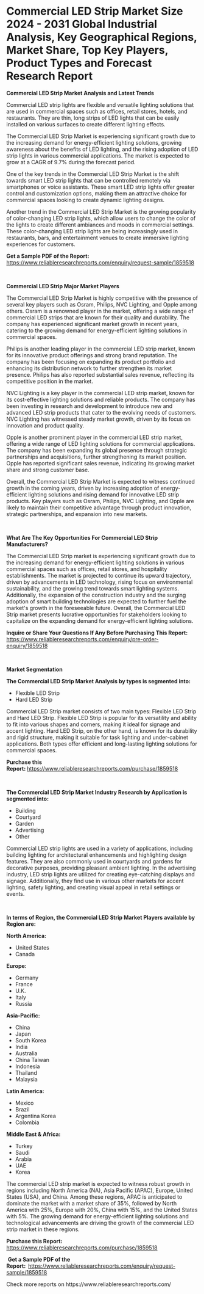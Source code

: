 <p><h1>Commercial LED Strip Market Size 2024 - 2031 Global Industrial Analysis, Key Geographical Regions, Market Share, Top Key Players, Product Types and Forecast Research Report</h1></p><p><strong>Commercial LED Strip Market Analysis and Latest Trends</strong></p>
<p><p>Commercial LED strip lights are flexible and versatile lighting solutions that are used in commercial spaces such as offices, retail stores, hotels, and restaurants. They are thin, long strips of LED lights that can be easily installed on various surfaces to create different lighting effects. </p><p>The Commercial LED Strip Market is experiencing significant growth due to the increasing demand for energy-efficient lighting solutions, growing awareness about the benefits of LED lighting, and the rising adoption of LED strip lights in various commercial applications. The market is expected to grow at a CAGR of 9.7% during the forecast period.</p><p>One of the key trends in the Commercial LED Strip Market is the shift towards smart LED strip lights that can be controlled remotely via smartphones or voice assistants. These smart LED strip lights offer greater control and customization options, making them an attractive choice for commercial spaces looking to create dynamic lighting designs.</p><p>Another trend in the Commercial LED Strip Market is the growing popularity of color-changing LED strip lights, which allow users to change the color of the lights to create different ambiances and moods in commercial settings. These color-changing LED strip lights are being increasingly used in restaurants, bars, and entertainment venues to create immersive lighting experiences for customers.</p></p>
<p><strong>Get a Sample PDF of the Report:&nbsp;</strong> <a href="https://www.reliableresearchreports.com/enquiry/request-sample/1859518">https://www.reliableresearchreports.com/enquiry/request-sample/1859518</a></p>
<p>&nbsp;</p>
<p><strong>Commercial LED Strip Major Market Players</strong></p>
<p><p>The Commercial LED Strip Market is highly competitive with the presence of several key players such as Osram, Philips, NVC Lighting, and Opple among others. Osram is a renowned player in the market, offering a wide range of commercial LED strips that are known for their quality and durability. The company has experienced significant market growth in recent years, catering to the growing demand for energy-efficient lighting solutions in commercial spaces.</p><p>Philips is another leading player in the commercial LED strip market, known for its innovative product offerings and strong brand reputation. The company has been focusing on expanding its product portfolio and enhancing its distribution network to further strengthen its market presence. Philips has also reported substantial sales revenue, reflecting its competitive position in the market.</p><p>NVC Lighting is a key player in the commercial LED strip market, known for its cost-effective lighting solutions and reliable products. The company has been investing in research and development to introduce new and advanced LED strip products that cater to the evolving needs of customers. NVC Lighting has witnessed steady market growth, driven by its focus on innovation and product quality.</p><p>Opple is another prominent player in the commercial LED strip market, offering a wide range of LED lighting solutions for commercial applications. The company has been expanding its global presence through strategic partnerships and acquisitions, further strengthening its market position. Opple has reported significant sales revenue, indicating its growing market share and strong customer base.</p><p>Overall, the Commercial LED Strip Market is expected to witness continued growth in the coming years, driven by increasing adoption of energy-efficient lighting solutions and rising demand for innovative LED strip products. Key players such as Osram, Philips, NVC Lighting, and Opple are likely to maintain their competitive advantage through product innovation, strategic partnerships, and expansion into new markets.</p></p>
<p>&nbsp;</p>
<p><strong>What Are The Key Opportunities For Commercial LED Strip Manufacturers?</strong></p>
<p><p>The Commercial LED Strip market is experiencing significant growth due to the increasing demand for energy-efficient lighting solutions in various commercial spaces such as offices, retail stores, and hospitality establishments. The market is projected to continue its upward trajectory, driven by advancements in LED technology, rising focus on environmental sustainability, and the growing trend towards smart lighting systems. Additionally, the expansion of the construction industry and the surging adoption of smart building technologies are expected to further fuel the market's growth in the foreseeable future. Overall, the Commercial LED Strip market presents lucrative opportunities for stakeholders looking to capitalize on the expanding demand for energy-efficient lighting solutions.</p></p>
<p><strong>Inquire or Share Your Questions If Any Before Purchasing This Report:</strong> <a href="https://www.reliableresearchreports.com/enquiry/pre-order-enquiry/1859518">https://www.reliableresearchreports.com/enquiry/pre-order-enquiry/1859518</a></p>
<p>&nbsp;</p>
<p><strong>Market Segmentation</strong></p>
<p><strong>The Commercial LED Strip Market Analysis by types is segmented into:</strong></p>
<p><ul><li>Flexible LED Strip</li><li>Hard LED Strip</li></ul></p>
<p><p>Commercial LED Strip market consists of two main types: Flexible LED Strip and Hard LED Strip. Flexible LED Strip is popular for its versatility and ability to fit into various shapes and corners, making it ideal for signage and accent lighting. Hard LED Strip, on the other hand, is known for its durability and rigid structure, making it suitable for task lighting and under-cabinet applications. Both types offer efficient and long-lasting lighting solutions for commercial spaces.</p></p>
<p><strong>Purchase this Report:&nbsp;</strong><a href="https://www.reliableresearchreports.com/purchase/1859518">https://www.reliableresearchreports.com/purchase/1859518</a></p>
<p>&nbsp;</p>
<p><strong>The Commercial LED Strip Market Industry Research by Application is segmented into:</strong></p>
<p><ul><li>Building</li><li>Courtyard</li><li>Garden</li><li>Advertising</li><li>Other</li></ul></p>
<p><p>Commercial LED strip lights are used in a variety of applications, including building lighting for architectural enhancements and highlighting design features. They are also commonly used in courtyards and gardens for decorative purposes, providing pleasant ambient lighting. In the advertising industry, LED strip lights are utilized for creating eye-catching displays and signage. Additionally, they find use in various other markets for accent lighting, safety lighting, and creating visual appeal in retail settings or events.</p></p>
<p>&nbsp;</p>
<p><strong>In terms of Region, the Commercial LED Strip Market Players available by Region are:</strong></p>
<p>
    <p> <strong> North America: </strong>
        <ul>
            <li>United States</li>
            <li>Canada</li>
        </ul>
        </p> 
    <p> <strong> Europe: </strong>
        <ul>
            <li>Germany</li>
            <li>France</li>
            <li>U.K.</li>
            <li>Italy</li>
            <li>Russia</li>
        </ul>
        </p> 
    <p> <strong> Asia-Pacific: </strong>
        <ul>
            <li>China</li>
            <li>Japan</li>
            <li>South Korea</li>
            <li>India</li>
            <li>Australia</li>
            <li>China Taiwan</li>
            <li>Indonesia</li>
            <li>Thailand</li>
            <li>Malaysia</li>
        </ul>
        </p> 
    <p> <strong> Latin America: </strong>
        <ul>
            <li>Mexico</li>
            <li>Brazil</li>
            <li>Argentina Korea</li>
            <li>Colombia</li>
        </ul>
        </p> 
    <p> <strong> Middle East & Africa: </strong>
        <ul>
            <li>Turkey</li>
            <li>Saudi</li>
            <li>Arabia</li>
            <li>UAE</li>
            <li>Korea</li>
        </ul>
    </p>
    </p>
<p><p>The commercial LED strip market is expected to witness robust growth in regions including North America (NA), Asia Pacific (APAC), Europe, United States (USA), and China. Among these regions, APAC is anticipated to dominate the market with a market share of 35%, followed by North America with 25%, Europe with 20%, China with 15%, and the United States with 5%. The growing demand for energy-efficient lighting solutions and technological advancements are driving the growth of the commercial LED strip market in these regions.</p></p>
<p><strong>Purchase this Report: </strong><a href="https://www.reliableresearchreports.com/purchase/1859518">https://www.reliableresearchreports.com/purchase/1859518</a></p>
<p>&nbsp;<strong>Get a Sample PDF of the Report:&nbsp;&nbsp;</strong><a href="https://www.reliableresearchreports.com/enquiry/request-sample/1859518">https://www.reliableresearchreports.com/enquiry/request-sample/1859518</a></p>
<p><strong></strong></p>
<p>Check more reports on https://www.reliableresearchreports.com/</p>